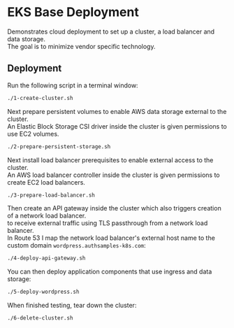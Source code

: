 # EKS Base Deployment

Demonstrates cloud deployment to set up a cluster, a load balancer and data storage.\
The goal is to minimize vendor specific technology.

## Deployment

Run the following script in a terminal window:

```bash
./1-create-cluster.sh
```

Next prepare persistent volumes to enable AWS data storage external to the cluster.\
An Elastic Block Storage CSI driver inside the cluster is given permissions to use EC2 volumes.

```bash
./2-prepare-persistent-storage.sh
```


Next install load balancer prerequisites to enable external access to the cluster.\
An AWS load balancer controller inside the cluster is given permissions to create EC2 load balancers.

```bash
./3-prepare-load-balancer.sh
```

Then create an API gateway inside the cluster which also triggers creation of a network load balancer.\
 to receive external traffic using TLS passthrough from a network load balancer.\
In Route 53 I map the network load balancer's external host name to the custom domain `wordpress.authsamples-k8s.com`:

```bash
./4-deploy-api-gateway.sh
```

You can then deploy application components that use ingress and data storage:

```bash
./5-deploy-wordpress.sh
```

When finished testing, tear down the cluster:

```bash
./6-delete-cluster.sh
```
